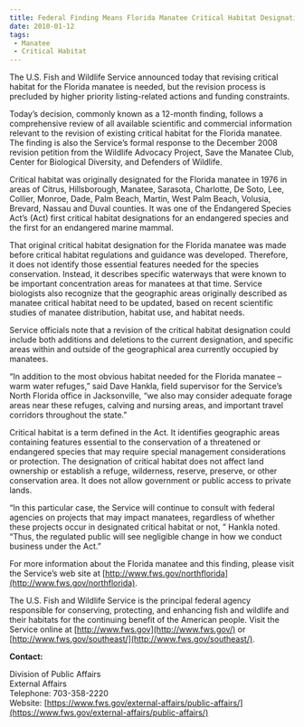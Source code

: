 ```yaml
---
title: Federal Finding Means Florida Manatee Critical Habitat Designation Warrants Revision
date: 2010-01-12
tags:
 - Manatee
 - Critical Habitat
---
```


The U.S. Fish and Wildlife Service announced today that revising critical habitat for the Florida manatee is needed, but the revision process is precluded by higher priority listing-related actions and funding constraints.

Today’s decision, commonly known as a 12-month finding, follows a comprehensive review of all available scientific and commercial information relevant to the revision of existing critical habitat for the Florida manatee. The finding is also the Service’s formal response to the December 2008 revision petition from the Wildlife Advocacy Project, Save the Manatee Club, Center for Biological Diversity, and Defenders of Wildlife.

Critical habitat was originally designated for the Florida manatee in 1976 in areas of Citrus, Hillsborough, Manatee, Sarasota, Charlotte, De Soto, Lee, Collier, Monroe, Dade, Palm Beach, Martin, West Palm Beach, Volusia, Brevard, Nassau and Duval counties. It was one of the Endangered Species Act’s (Act) first critical habitat designations for an endangered species and the first for an endangered marine mammal.

That original critical habitat designation for the Florida manatee was made before critical habitat regulations and guidance was developed. Therefore, it does not identify those essential features needed for the species conservation. Instead, it describes specific waterways that were known to be important concentration areas for manatees at that time. Service biologists also recognize that the geographic areas originally described as manatee critical habitat need to be updated, based on recent scientific studies of manatee distribution, habitat use, and habitat needs.

Service officials note that a revision of the critical habitat designation could include both additions and deletions to the current designation, and specific areas within and outside of the geographical area currently occupied by manatees.

“In addition to the most obvious habitat needed for the Florida manatee – warm water refuges,” said Dave Hankla, field supervisor for the Service’s North Florida office in Jacksonville, “we also may consider adequate forage areas near these refuges, calving and nursing areas, and important travel corridors throughout the state.”

Critical habitat is a term defined in the Act. It identifies geographic areas containing features essential to the conservation of a threatened or endangered species that may require special management considerations or protection. The designation of critical habitat does not affect land ownership or establish a refuge, wilderness, reserve, preserve, or other conservation area. It does not allow government or public access to private lands.

“In this particular case, the Service will continue to consult with federal agencies on projects that may impact manatees, regardless of whether these projects occur in designated critical habitat or not, ” Hankla noted. “Thus, the regulated public will see negligible change in how we conduct business under the Act.”

For more information about the Florida manatee and this finding, please visit the Service’s web site at [http://www.fws.gov/northflorida](http://www.fws.gov/northflorida).

The U.S. Fish and Wildlife Service is the principal federal agency responsible for conserving, protecting, and enhancing fish and wildlife and their habitats for the continuing benefit of the American people. Visit the Service online at [http://www.fws.gov](http://www.fws.gov/) or [http://www.fws.gov/southeast/](http://www.fws.gov/southeast/).

**Contact:**

Division of Public Affairs  
External Affairs  
Telephone: 703-358-2220  
Website: [https://www.fws.gov/external-affairs/public-affairs/](https://www.fws.gov/external-affairs/public-affairs/)
